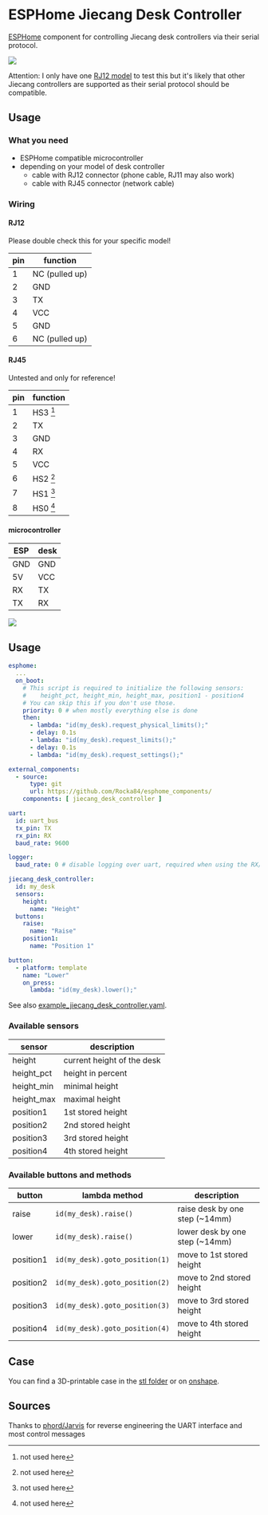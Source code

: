 # ESPHome Jiecang Desk Controller

[ESPHome](https://esphome.io/) component for controlling Jiecang desk controllers via their serial protocol.

![](https://github.com/Rocka84/esphome_components/assets/2353088/b04d1fd7-d0ed-443d-87b7-87454757c0f0)

Attention: I only have one [RJ12 model](https://www.jiecang.com/product/jcb35m11c.html) to test this
but it's likely that other Jiecang controllers are supported as their serial protocol should be compatible.

## Usage

### What you need

* ESPHome compatible microcontroller
* depending on your model of desk controller
    * cable with RJ12 connector (phone cable, RJ11 may also work)
    * cable with RJ45 connector (network cable)

### Wiring

#### RJ12

Please double check this for your specific model!

pin | function
----|---------
 1  | NC (pulled up)
 2  | GND
 3  | TX
 4  | VCC
 5  | GND
 6  | NC (pulled up)

#### RJ45

Untested and only for reference!

pin | function
----|---------
 1  | HS3 [^1]
 2  | TX
 3  | GND
 4  | RX
 5  | VCC
 6  | HS2 [^1]
 7  | HS1 [^1]
 8  | HS0 [^1]

[^1]: not used here

#### microcontroller

ESP | desk
----|-----
GND | GND
5V  | VCC
RX  | TX
TX  | RX

![](https://github.com/Rocka84/esphome_components/assets/2353088/39e08774-a215-4e7e-8345-a2acafce28a2)

## Usage

```yaml
esphome:
  ...
  on_boot:
    # This script is required to initialize the following sensors:
    #    height_pct, height_min, height_max, position1 - position4
    # You can skip this if you don't use those.
    priority: 0 # when mostly everything else is done
    then:
      - lambda: "id(my_desk).request_physical_limits();"
      - delay: 0.1s
      - lambda: "id(my_desk).request_limits();"
      - delay: 0.1s
      - lambda: "id(my_desk).request_settings();"

external_components:
  - source:
      type: git
      url: https://github.com/Rocka84/esphome_components/
    components: [ jiecang_desk_controller ]

uart:
  id: uart_bus
  tx_pin: TX
  rx_pin: RX
  baud_rate: 9600

logger:
  baud_rate: 0 # disable logging over uart, required when using the RX/TX pins for the controller

jiecang_desk_controller:
  id: my_desk
  sensors:
    height:
      name: "Height"
  buttons:
    raise:
      name: "Raise"
    position1:
      name: "Position 1"

button:
  - platform: template
    name: "Lower"
    on_press:
      lambda: "id(my_desk).lower();"
```

See also [example_jiecang_desk_controller.yaml](../../example_jiecang_desk_controller.yaml).

### Available sensors

sensor     | description
-----------|----------------------------
height     | current height of the desk
height_pct | height in percent
height_min | minimal height
height_max | maximal height
position1  | 1st stored height
position2  | 2nd stored height
position3  | 3rd stored height
position4  | 4th stored height

### Available buttons and methods

button     | lambda method                  | description
-----------|--------------------------------|---------------------------
raise      | `id(my_desk).raise()`          | raise desk by one step (~14mm)
lower      | `id(my_desk).raise()`          | lower desk by one step (~14mm)
position1  | `id(my_desk).goto_position(1)` | move to 1st stored height
position2  | `id(my_desk).goto_position(2)` | move to 2nd stored height
position3  | `id(my_desk).goto_position(3)` | move to 3rd stored height
position4  | `id(my_desk).goto_position(4)` | move to 4th stored height

## Case

You can find a 3D-printable case in the [stl folder](stl/) or on [onshape](https://cad.onshape.com/documents/9619b6e4e11b26a3e9d82630/w/ca8259951d8b6bb3513992f7/e/2aa1144a31e5b4c252a13681?renderMode=0&uiState=665987de1c1f4a6c5d2d97a4).

## Sources

Thanks to [phord/Jarvis](https://github.com/phord/Jarvis) for reverse engineering the UART interface and most control messages

